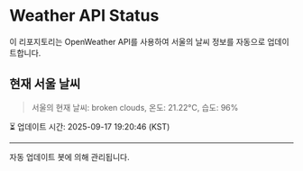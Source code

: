 
# Weather API Status

이 리포지토리는 OpenWeather API를 사용하여 서울의 날씨 정보를 자동으로 업데이트합니다.

## 현재 서울 날씨
> 서울의 현재 날씨: broken clouds, 온도: 21.22°C, 습도: 96%

⏳ 업데이트 시간: 2025-09-17 19:20:46 (KST)

---
자동 업데이트 봇에 의해 관리됩니다.
